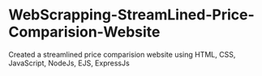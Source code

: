 # WebScrapping-StreamLined-Price-Comparision-Website
Created a streamlined price comparision website using HTML, CSS, JavaScript, NodeJs, EJS, ExpressJs
